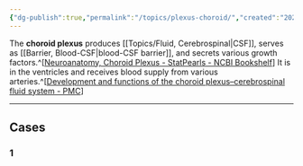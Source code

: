 ```yaml
---
{"dg-publish":true,"permalink":"/topics/plexus-choroid/","created":"2023-10-18T09:29:38.429-07:00","updated":"2023-11-17T07:28:35.476-08:00"}
---
```


The **choroid plexus** produces [[Topics/Fluid, Cerebrospinal\|CSF]], serves as [[Barrier, Blood-CSF\|blood-CSF barrier]], and secrets various growth factors.^[[Neuroanatomy, Choroid Plexus - StatPearls - NCBI Bookshelf](https://www.ncbi.nlm.nih.gov/books/NBK538156/)] It is in the ventricles and receives blood supply from various arteries.^[[Development and functions of the choroid plexus–cerebrospinal fluid system - PMC](https://www.ncbi.nlm.nih.gov/pmc/articles/PMC4629451/)]

---

## Cases

### 1

